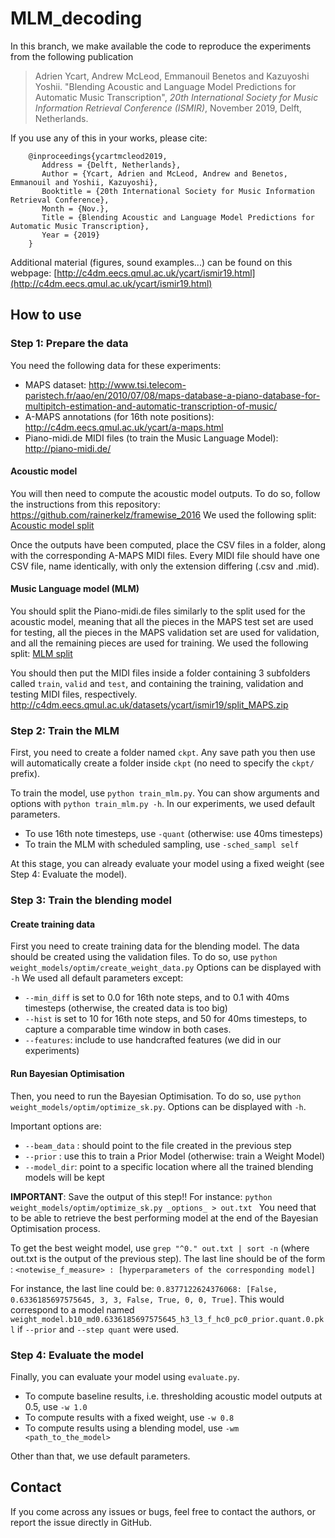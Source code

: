 # MLM_decoding

In this branch, we make available the code to reproduce the experiments from the following publication

> Adrien Ycart, Andrew McLeod, Emmanouil Benetos and Kazuyoshi Yoshii. "Blending Acoustic and Language Model Predictions for Automatic Music Transcription", _20th International Society for Music Information Retrieval Conference (ISMIR)_, November 2019, Delft, Netherlands.

If you use any of this in your works, please cite:

```  
    @inproceedings{ycartmcleod2019, 
       Address = {Delft, Netherlands},     
       Author = {Ycart, Adrien and McLeod, Andrew and Benetos, Emmanouil and Yoshii, Kazuyoshi},    
       Booktitle = {20th International Society for Music Information Retrieval Conference},    
       Month = {Nov.},    
       Title = {Blending Acoustic and Language Model Predictions for Automatic Music Transcription},    
       Year = {2019}    
    }  
```  

Additional material (figures, sound examples...) can be found on this webpage: [http://c4dm.eecs.qmul.ac.uk/ycart/ismir19.html](http://c4dm.eecs.qmul.ac.uk/ycart/ismir19.html)

## How to use

### Step 1: Prepare the data

You need the following data for these experiments:

- MAPS dataset: http://www.tsi.telecom-paristech.fr/aao/en/2010/07/08/maps-database-a-piano-database-for-multipitch-estimation-and-automatic-transcription-of-music/
- A-MAPS annotations (for 16th note positions): http://c4dm.eecs.qmul.ac.uk/ycart/a-maps.html
- Piano-midi.de MIDI files (to train the Music Language Model): http://piano-midi.de/

#### Acoustic model

You will then need to compute the acoustic model outputs.
To do so, follow the instructions from this repository: https://github.com/rainerkelz/framewise_2016
We used the following split: [Acoustic model split](http://c4dm.eecs.qmul.ac.uk/datasets/ycart/ismir19/split_MAPS.zip)

Once the outputs have been computed, place the CSV files in a folder, along with the corresponding A-MAPS MIDI files.
Every MIDI file should have one CSV file, name identically, with only the extension differing (<file>.csv and <file>.mid).

#### Music Language model (MLM)

You should split the Piano-midi.de files similarly to the split used for the acoustic model, meaning that all the pieces in the MAPS test set are used for testing, all the pieces in the MAPS validation set are used for validation, and all the remaining pieces are used for training.
We used the following split: [MLM split](http://c4dm.eecs.qmul.ac.uk/datasets/ycart/ismir19/split_PM.zip)

You should then put the MIDI files inside a folder containing 3 subfolders called ``train``, ``valid`` and ``test``, and containing the training, validation and testing MIDI files, respectively.
http://c4dm.eecs.qmul.ac.uk/datasets/ycart/ismir19/split_MAPS.zip

### Step 2: Train the MLM

First, you need to create a folder named ``ckpt``.
Any save path you then use will automatically create a folder inside ``ckpt`` (no need to specify the ``ckpt/`` prefix).

To train the model, use ``python train_mlm.py``.
You can show arguments and options with ``python train_mlm.py -h``.
In our experiments, we used default parameters.
- To use 16th note timesteps, use ``-quant`` (otherwise: use 40ms timesteps)
- To train the MLM with scheduled sampling, use ``-sched_sampl self``

At this stage, you can already evaluate your model using a fixed weight (see Step 4: Evaluate the model).

### Step 3: Train the blending model

#### Create training data

First you need to create training data for the blending model.
The data should be created using the validation files.
To do so, use ``python weight_models/optim/create_weight_data.py``
Options can be displayed with ``-h``
We used all default parameters except:
- ``--min_diff`` is set to 0.0 for 16th note steps, and to 0.1 with 40ms timesteps (otherwise, the created data is too big)
- ``--hist`` is set to 10 for 16th note steps, and 50 for 40ms timesteps, to capture a comparable time window in both cases.
- ``--features``: include to use handcrafted features (we did in our experiments)

#### Run Bayesian Optimisation

Then, you need to run the Bayesian Optimisation.
To do so, use ``python weight_models/optim/optimize_sk.py``.
Options can be displayed with ``-h``.

Important options are:
- ``--beam_data`` : should point to the file created in the previous step
- ``--prior`` : use this to train a Prior Model (otherwise: train a Weight Model)
- ``--model_dir``: point to a specific location where all the trained blending models will be kept


**IMPORTANT**: Save the output of this step!! For instance: ``python weight_models/optim/optimize_sk.py _options_ > out.txt ``
You need that to be able to retrieve the best performing model at the end of the Bayesian Optimisation process.

To get the best weight model, use ``grep "^0." out.txt | sort -n``
(where out.txt is the output of the previous step).
The last line should be of the form : ``<notewise_f_measure> : [hyperparameters of the corresponding model]``

For instance, the last line could be: ``0.8377122624376068: [False, 0.6336185697575645, 3, 3, False, True, 0, 0, True]``.
This would correspond to a model named ``weight_model.b10_md0.6336185697575645_h3_l3_f_hc0_pc0_prior.quant.0.pkl`` if ``--prior`` and ``--step quant`` were used.

### Step 4: Evaluate the model

Finally, you can evaluate your model using ``evaluate.py``.
- To compute baseline results, i.e. thresholding acoustic model outputs at 0.5, use ``-w 1.0``
- To compute results with a fixed weight, use ``-w 0.8``
- To compute results using a blending model, use ``-wm <path_to_the_model>``

Other than that, we use default parameters.

## Contact

If you come across any issues or bugs, feel free to contact the authors, or report the issue directly in GitHub.




